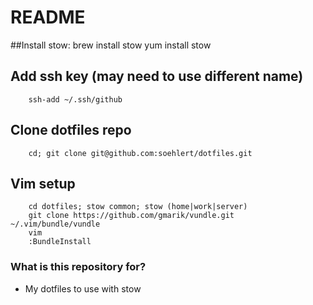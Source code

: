 # README #

##Install stow:
        brew install stow
        yum install stow

## Add ssh key (may need to use different name)
        ssh-add ~/.ssh/github

## Clone dotfiles repo
        cd; git clone git@github.com:soehlert/dotfiles.git

## Vim setup
        cd dotfiles; stow common; stow (home|work|server)
        git clone https://github.com/gmarik/vundle.git ~/.vim/bundle/vundle
        vim
        :BundleInstall

### What is this repository for? ###

* My dotfiles to use with stow
